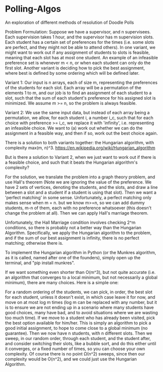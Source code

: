 # Polling-Algos
An exploration of different methods of resolution of Doodle Polls


Problem Formulation:
Suppose we have a supervisor, and n supervisees. Each supervision takes 1 hour, and the supervisor has m supervision slots.
Each student has a certain set of preferences for the times (i.e. some slots are perfect, and they might not be able to attend others).
In one variant, we might want to work out if any assignment of students to slots is feasible, meaning that each slot has at most one student.
An example of an infeasible preference set is whenever m < n, or when each student can only do the first slot.
Another variant is deciding how to pick the best assignment, where best is defined by some ordering which will be defined later.

Variant 1: Our input is n arrays, each of size m, representing the preferences of the students for each slot. Each array will be a permutation of the elements 1 to m, and our job is to find an assignment of each student to a slot, such that the sum of each student's preference for his assigned slot is minimized. We assume m >= n, so the problem is always feasible.

Variant 2: We use the same input data, but instead of each array being a permutation, we allow, for each student i, a number i_c, such that for each choice with preference >= i_c, we replace it with 'infinity', i.e. representing an infeasible choice. We want to (a) work out whether we can do the assignment in a feasible way, and then if so, work out the best choice again.

There is a solution to both variants together: the Hungarian algorithm, with complexity max(m, n)^3.
https://en.wikipedia.org/wiki/Hungarian_algorithm

But is there a solution to Variant 2, when we just want to work out if there is a feasible choice, and such that it beats the Hungarian algorithm's complexity?

For the solution, we translate the problem into a graph theory problem, and use Hall's theorem (Note we are ignoring the value of the preference. We have 2 sets of vertices, denoting the students, and the slots, and draw a line between a slot and a student if a student is using that slot). Then we want a 'perfect matching' in some sense. Unfortunately, a perfect matching only makes sense when m = n.
but we know m>=n, so we can add dummy students, m-n of them, each with no preference whatsoever (this doesn't change the problem at all).
Then we can apply Hall's marriage theorem.

Unfortunately, the Hall Marriage condition involves checking 2^m conditions, so there is probably not a better way than the Hungarian Algorithm. Specifically, we apply the Hungarian algorithm to the problem, and if the sum of our best assignment is infinity, there is no perfect matching; otherwise there is.

To implement the Hungarian algorithm in Python (or the Munkres algorithm, as it is called, named after one of the founders), simply open up the terminal, and "pip install munkres".


If we want something even shorter than O(m^3), but not quite accurate (i.e. an algorithm that converges to a local minimum, but not necessarily a global minimum), there are many choices. Here is a simple one:

For a random ordering of the students, we can pick, in order, the best slot for each student, unless it doesn't exist, in which case leave it for now, and move on at most log m times (log m can be replaced with any number, but it is to ensure we are not ending up in a scenario where many students have good choices, many have bad, and to avoid situations where we are wasting too much time). If we move to a student who has already been visited, pick the best option available for him/her. This is simply an algorithm to pick a good initial assignment, to hope to come close to a global minimum (no guarantee). Then we now have n students, with n different slots. Then we sweep, in our random order, through each student, and the student after, and consider switching their slots, like a bubble sort, and do this either until it converges, or a fixed number of times, so you can choose your own complexity.
Of course there is no point Ω(n^2) sweeps, since then our complexity would be O(n^2), and we could just use the Hungarian Algorithm.





